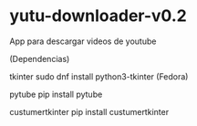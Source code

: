 # yutu-downloader-v0.2
App para descargar videos de youtube

(Dependencias)

tkinter             sudo dnf install python3-tkinter (Fedora)

pytube              pip install pytube

custumertkinter     pip install custumertkinter





